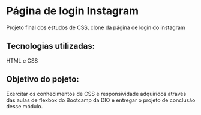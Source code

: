 # Página de login Instagram

Projeto final dos estudos de CSS, clone da página de login do instagram

## Tecnologias utilizadas:

HTML e CSS

## Objetivo do pojeto:

Exercitar os conhecimentos de CSS e responsividade adquiridos através das aulas de flexbox do Bootcamp da DIO e entregar o projeto de conclusão desse módulo.
